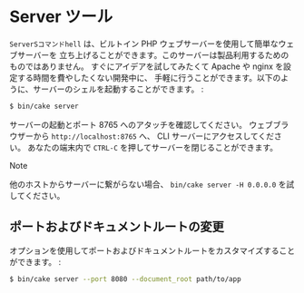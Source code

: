 # Server ツール

`ServerSコマンドhell` は、ビルトイン PHP ウェブサーバーを使用して簡単なウェブサーバーを
立ち上げることができます。このサーバーは製品利用するためのものではありません。
すぐにアイデアを試してみたくて Apache や nginx を設定する時間を費やしたくない開発中に、
手軽に行うことができます。以下のように、サーバーのシェルを起動することができます。 :

``` bash
$ bin/cake server
```

サーバーの起動とポート 8765 へのアタッチを確認してください。
ウェブブラウザーから `http://localhost:8765` へ、 CLI サーバーにアクセスしてください。
あなたの端末内で `CTRL-C` を押してサーバーを閉じることができます。

> [!NOTE]
> 他のホストからサーバーに繋がらない場合、 `bin/cake server -H 0.0.0.0` を試してください。

## ポートおよびドキュメントルートの変更

オプションを使用してポートおよびドキュメントルートをカスタマイズすることができます。 :

``` bash
$ bin/cake server --port 8080 --document_root path/to/app
```
